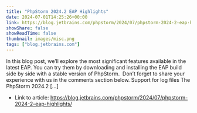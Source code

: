 ```yaml
---
title: "PhpStorm 2024.2 EAP Highlights"
date: 2024-07-01T14:25:26+00:00
link: https://blog.jetbrains.com/phpstorm/2024/07/phpstorm-2024-2-eap-highlights/
showShare: false
showReadTime: false
thumbnail: images/misc.png
tags: ["blog.jetbrains.com"]
---
```

In this blog post, we’ll explore the most significant features available in the latest EAP. You can try them by downloading and installing the EAP build side by side with a stable version of PhpStorm.  Don’t forget to share your experience with us in the comments section below. Support for log files The PhpStorm 2024.2 […]

- Link to article: https://blog.jetbrains.com/phpstorm/2024/07/phpstorm-2024-2-eap-highlights/